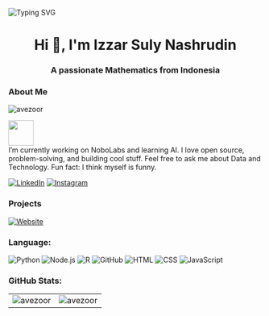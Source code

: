 ![Typing SVG](https://readme-typing-svg.herokuapp.com?size=24&color=0e75b6&vCenter=true&width=500&lines=Welcome+to+my+GitHub+Profile!;I+love+coding+and+AI!;Let's+build+something+awesome!+🚀)

<h1 align="center">Hi 👋, I'm Izzar Suly Nashrudin</h1>
<h3 align="center">A passionate Mathematics from Indonesia</h3>

### About Me  
<p align="left"> <img src="https://komarev.com/ghpvc/?username=avezoor&label=Profile%20views&color=0e75b6&style=flat" alt="avezoor" /> </p> 
<img src="https://media.giphy.com/media/Yl5aO3gdVfsQ0/giphy.gif" width="50" />
<div>I’m currently working on NoboLabs and learning AI. I love open source, problem-solving, and building cool stuff. Feel free to ask me about Data and Technology. Fun fact: I think myself is funny.  </div>

[![LinkedIn](https://img.shields.io/badge/LinkedIn-0A66C2?style=for-the-badge&logo=linkedin&logoColor=white)](https://linkedin.com/in/izzar-suly-nashrudin)
[![Instagram](https://img.shields.io/badge/Instagram-E4405F?style=for-the-badge&logo=instagram&logoColor=white)](https://instagram.com/ave.zoor)

### Projects
[![Website](https://img.shields.io/badge/Website-000000?style=for-the-badge&logo=google-chrome&logoColor=white)](https://yourwebsite.com)


### Language:
![Python](https://img.shields.io/badge/Python-3776AB?style=for-the-badge&logo=python&logoColor=white)
![Node.js](https://img.shields.io/badge/Node.js-339933?style=for-the-badge&logo=nodedotjs&logoColor=white)
![R](https://img.shields.io/badge/R-276DC3?style=for-the-badge&logo=r&logoColor=white)
![GitHub](https://img.shields.io/badge/GitHub-181717?style=for-the-badge&logo=github&logoColor=white)
![HTML](https://img.shields.io/badge/HTML-E34F26?style=for-the-badge&logo=html5&logoColor=white)
![CSS](https://img.shields.io/badge/CSS-1572B6?style=for-the-badge&logo=css3&logoColor=white)
![JavaScript](https://img.shields.io/badge/JavaScript-F7DF1E?style=for-the-badge&logo=javascript&logoColor=black)

### GitHub Stats:
<table>
  <tr>
    <td>
      <img src="https://github-readme-stats.vercel.app/api/top-langs?username=avezoor&show_icons=true&locale=en&layout=compact" alt="avezoor" />
    </td>
    <td>
      <img src="https://github-readme-streak-stats.herokuapp.com/?user=avezoor&" alt="avezoor" />
    </td>
  </tr>
</table>
